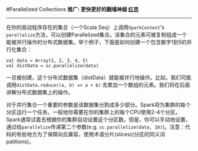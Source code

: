 #Parallelized Collections
**推广: 更快更好的翻墙神器 [红杏]( http://honx.in/i/VPZdDZnKEyd7byzB)**

---
在你的驱动程序存在的集合（一个Scala Seq）上调用`SparkContext`'s `parallelize`方法，可以创建Parallelized集合。该集合的元素可被复制组成一个能被并行操作的分布式数据集。举个例子，下面是如何创建一个包含数字1到5的并行化集合：

	val data = Array(1, 2, 3, 4, 5)
	val distData = sc.parallelize(data) 
	
一旦被创建，这个分布式数据集（distData）就能被并行地操作。比如，我们可能调用`distData.reduce((a, b) => a + b)` 去累加一个数组的元素。我们将在后面讲解分布式数据集上的操作。

对于并行集合一个重要的参数是该数据集分割成多少部分。Spark将为集群的每个分区运行一个任务。一般地你需要在你的集群上的每个CPU使用2-4个分区。Spark通常试着去根据你的集群自动设置这个分区数。但是，你可以手动地设置，通过给`parallelize`传递第二个参数(e.g. `sc.parallelize(data, 10)`)。注意：代码的有些地方为了保障向后兼容，使用术语分片(slices)(分区的同义词 patitions)。

